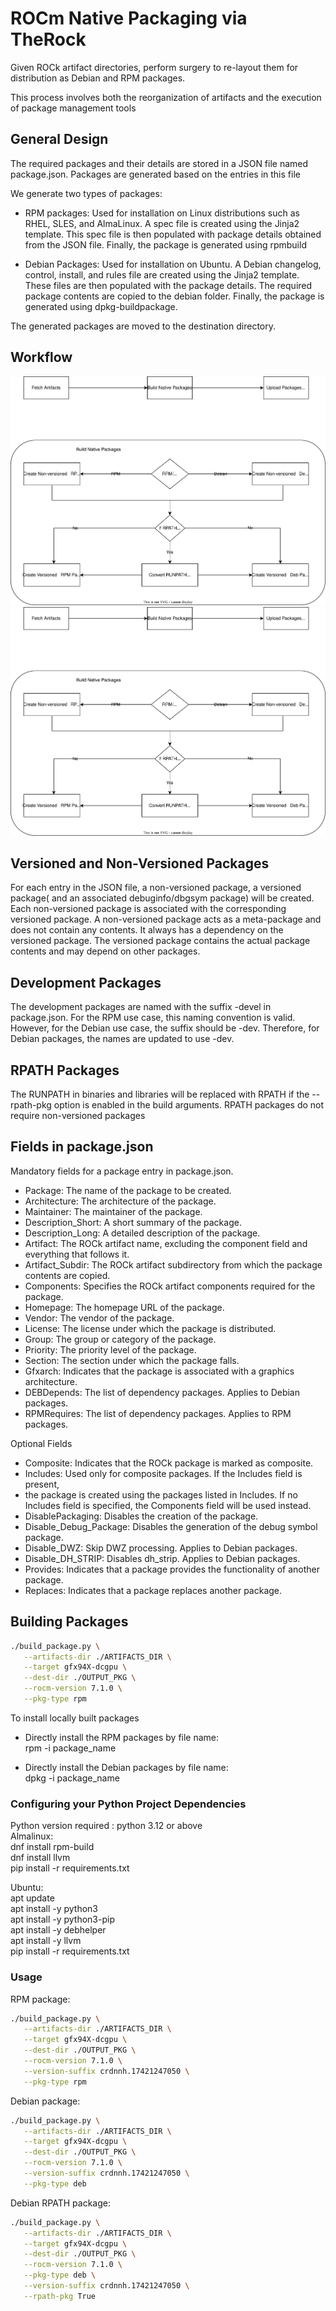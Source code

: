 # ROCm Native Packaging via TheRock

Given ROCk artifact directories, perform surgery to re-layout them for
distribution as Debian and RPM packages.

This process involves both the reorganization of artifacts and the
execution of package management tools

## General Design

The required packages and their details are stored in a JSON file
named package.json. Packages are generated based on the entries in this file

We generate two types of packages:

- RPM packages: Used for installation on Linux distributions such as
  RHEL, SLES, and AlmaLinux. A spec file is created using the Jinja2 template.
  This spec file is then populated with package details obtained from
  the JSON file. Finally, the package is generated using rpmbuild

- Debian Packages: Used for installation on Ubuntu.
  A Debian changelog, control, install, and rules file are created
  using the Jinja2 template. These files are then populated with the
  package details. The required package contents are copied to the
  debian folder. Finally, the package is generated using dpkg-buildpackage.

The generated packages are moved to the destination directory.

## Workflow

![Building Package](assets/native_packaging.drawio.svg#gh-light-mode-only)
![Building Package (dark)](assets/native_packaging.drawio.svg#gh-dark-mode-only)

## Versioned and Non-Versioned Packages

For each entry in the JSON file, a non-versioned package,
a versioned package( and an associated debuginfo/dbgsym package) will be created.
Each non-versioned package is associated with the corresponding versioned
package. A non-versioned package acts as a meta-package and does not
contain any contents. It always has a dependency on the versioned package.
The versioned package contains the actual package contents and may
depend on other packages.

## Development Packages

The development packages are named with the suffix -devel in package.json.
For the RPM use case, this naming convention is valid. However, for the
Debian use case, the suffix should be -dev. Therefore, for Debian packages,
the names are updated to use -dev.

## RPATH Packages

The RUNPATH in binaries and libraries will be replaced with RPATH if
the --rpath-pkg option is enabled in the build arguments. RPATH packages
do not require non-versioned packages

## Fields in package.json

Mandatory fields for a package entry in package.json.

- Package: The name of the package to be created.
- Architecture: The architecture of the package.
- Maintainer: The maintainer of the package.
- Description_Short: A short summary of the package.
- Description_Long: A detailed description of the package.
- Artifact: The ROCk artifact name, excluding the component field and everything that follows it.
- Artifact_Subdir: The ROCk artifact subdirectory from which the package contents are copied.
- Components: Specifies the ROCk artifact components required for the package.
- Homepage: The homepage URL of the package.
- Vendor: The vendor of the package.
- License: The license under which the package is distributed.
- Group: The group or category of the package.
- Priority: The priority level of the package.
- Section: The section under which the package falls.
- Gfxarch: Indicates that the package is associated with a graphics architecture.
- DEBDepends: The list of dependency packages. Applies to Debian packages.
- RPMRequires: The list of dependency packages. Applies to RPM packages.

Optional Fields

- Composite: Indicates that the ROCk package is marked as composite.
- Includes: Used only for composite packages. If the Includes field is present,
- the package is created using the packages listed in Includes. If no Includes
  field is specified, the Components field will be used instead.
- DisablePackaging: Disables the creation of the package.
- Disable_Debug_Package: Disables the generation of the debug symbol package.
- Disable_DWZ: Skip DWZ processing. Applies to Debian packages.
- Disable_DH_STRIP: Disables dh_strip. Applies to Debian packages.
- Provides: Indicates that a package provides the functionality of another package.
- Replaces: Indicates that a package replaces another package.

## Building Packages

```bash
./build_package.py \
   --artifacts-dir ./ARTIFACTS_DIR \
   --target gfx94X-dcgpu \
   --dest-dir ./OUTPUT_PKG \
   --rocm-version 7.1.0 \
   --pkg-type rpm
```

To install locally built packages

- Directly install the RPM packages by file name:<br>
  rpm -i package_name

- Directly install the Debian packages by file name:<br>
  dpkg -i package_name

### Configuring your Python Project Dependencies

Python version required : python 3.12 or above<br>
Almalinux:<br>
dnf install rpm-build<br>
dnf install llvm<br>
pip install -r requirements.txt<br>

Ubuntu:<br>
apt update<br>
apt install -y python3<br>
apt install -y python3-pip<br>
apt install -y debhelper<br>
apt install -y llvm<br>
pip install -r requirements.txt<br>

### Usage

RPM package:<br>

```bash
./build_package.py \
   --artifacts-dir ./ARTIFACTS_DIR \
   --target gfx94X-dcgpu \
   --dest-dir ./OUTPUT_PKG \
   --rocm-version 7.1.0 \
   --version-suffix crdnnh.17421247050 \
   --pkg-type rpm
```

Debian package:<br>

```bash
./build_package.py \
   --artifacts-dir ./ARTIFACTS_DIR \
   --target gfx94X-dcgpu \
   --dest-dir ./OUTPUT_PKG \
   --rocm-version 7.1.0 \
   --version-suffix crdnnh.17421247050 \
   --pkg-type deb
```

Debian RPATH package:<br>

```bash
./build_package.py \
   --artifacts-dir ./ARTIFACTS_DIR \
   --target gfx94X-dcgpu \
   --dest-dir ./OUTPUT_PKG \
   --rocm-version 7.1.0 \
   --pkg-type deb \
   --version-suffix crdnnh.17421247050 \
   --rpath-pkg True
```
